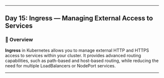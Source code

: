 ﻿---

## Day 15: Ingress — Managing External Access to Services

### 📘 Overview

**Ingress** in Kubernetes allows you to manage external HTTP and HTTPS access to services within your cluster. It provides advanced routing capabilities, such as path-based and host-based routing, while reducing the need for multiple LoadBalancers or NodePort services.

---